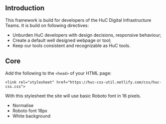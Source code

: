 ## Introduction
This framework is build for developers of the HuC Digital Infrastructure Teams. It is build on following directives:
* Unburden HuC developers with design decisions, responsive behaviour;
* Create a default well designed webpage or tool;
* Keep our tools consistent and recognizable as HuC tools.

## Core
Add the following to the `<head>` of your HTML page:

`<link rel="stylesheet" href="https://huc-css-util.netlify.com/css/huc-css.css">`

With this stylesheet the site will use basic Roboto font in 16 pixels.
* Normalise
* Roboto font 16px
* White background
